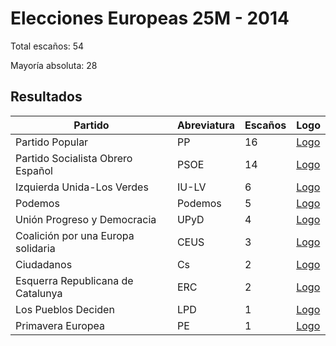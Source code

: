 # Elecciones Europeas 25M - 2014

Total escaños: 54

Mayoría absoluta: 28

## Resultados

| Partido | Abreviatura | Escaños | Logo |
| - | - | - | - |
| Partido Popular | PP | 16 | [Logo](https://github.com/playzzz/Pactos/blob/master/Logos/PP.jpg?raw=true)
| Partido Socialista Obrero Español | PSOE | 14 | [Logo](https://github.com/playzzz/Pactos/blob/master/Logos/PSOE.jpg?raw=true)
| Izquierda Unida-Los Verdes | IU-LV | 6 | [Logo](https://github.com/playzzz/Pactos/blob/master/Logos/IU.jpg?raw=true)
| Podemos | Podemos | 5 | [Logo](https://github.com/playzzz/Pactos/blob/master/Logos/Podemos.jpg?raw=true)
| Unión Progreso y Democracia | UPyD | 4 | [Logo](https://github.com/playzzz/Pactos/blob/master/Logos/UPyD.jpg?raw=true)
| Coalición por una Europa solidaria | CEUS | 3 | [Logo](https://github.com/playzzz/Pactos/blob/master/Logos/CEUS.jpg?raw=true)
| Ciudadanos | Cs | 2 | [Logo](https://github.com/playzzz/Pactos/blob/master/Logos/Cs.jpg?raw=true)
| Esquerra Republicana de Catalunya | ERC | 2 | [Logo](https://github.com/playzzz/Pactos/blob/master/Logos/ERC.jpg?raw=true)
| Los Pueblos Deciden | LPD | 1 | [Logo](https://github.com/playzzz/Pactos/blob/master/Logos/LPD.jpg?raw=true)
| Primavera Europea | PE | 1 | [Logo](https://github.com/playzzz/Pactos/blob/master/Logos/PE.jpg?raw=true)
